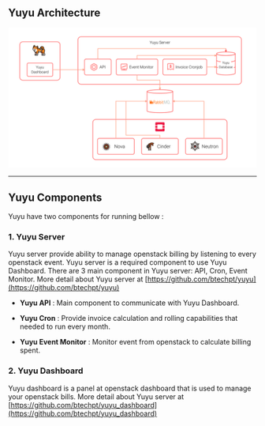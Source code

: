 ## **Yuyu Architecture**

![yuyudiagram](assets/images/yuyudiagram.png)

---

## **Yuyu Components**
Yuyu have two components for running bellow :

### 1. Yuyu Server

Yuyu server provide ability to manage openstack billing by listening to every openstack event. Yuyu server is a required component to use Yuyu Dashboard. There are 3 main component in Yuyu server: API, Cron, Event Monitor. More detail about Yuyu server at [https://github.com/btechpt/yuyu](https://github.com/btechpt/yuyu)


- **Yuyu API** : Main component to communicate with Yuyu Dashboard.

- **Yuyu Cron** : Provide invoice calculation and rolling capabilities that needed to run every month.

- **Yuyu Event Monitor** : Monitor event from openstack to calculate billing spent.

### 2. Yuyu Dashboard

Yuyu dashboard is a panel at openstack dashboard that is used to manage your openstack bills. More detail about Yuyu server at [https://github.com/btechpt/yuyu_dashboard](https://github.com/btechpt/yuyu_dashboard)